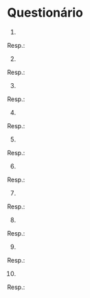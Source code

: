 # Questionário

1. 

Resp.:

2. 

Resp.:

3. 

Resp.:


4. 

Resp.:

5. 

Resp.:

6. 

Resp.:

7. 

Resp.:

8. 

Resp.:

9. 

Resp.:


10. 

Resp.:
